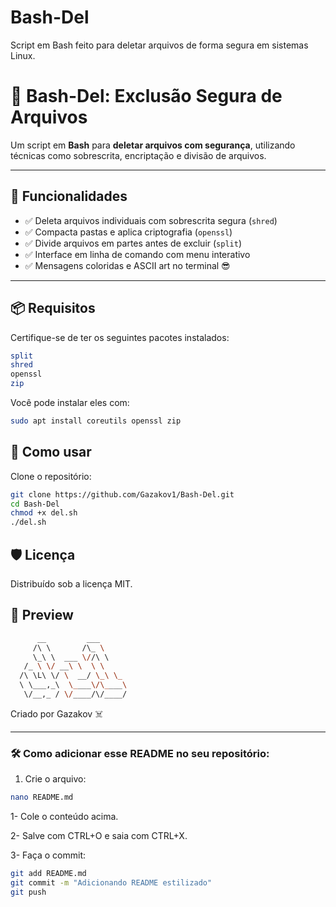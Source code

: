 # Bash-Del
Script em Bash feito para deletar arquivos de forma segura em sistemas Linux.

# 🧨 Bash-Del: Exclusão Segura de Arquivos

Um script em **Bash** para **deletar arquivos com segurança**, utilizando técnicas como sobrescrita, encriptação e divisão de arquivos.

---

## 🚀 Funcionalidades

- ✅ Deleta arquivos individuais com sobrescrita segura (`shred`)
- ✅ Compacta pastas e aplica criptografia (`openssl`)
- ✅ Divide arquivos em partes antes de excluir (`split`)
- ✅ Interface em linha de comando com menu interativo
- ✅ Mensagens coloridas e ASCII art no terminal 😎

---

## 📦 Requisitos

Certifique-se de ter os seguintes pacotes instalados:

```bash
split
shred
openssl
zip
```
Você pode instalar eles com:
```bash
sudo apt install coreutils openssl zip
```
## 📁 Como usar
Clone o repositório:
```bash
git clone https://github.com/Gazakov1/Bash-Del.git
cd Bash-Del
chmod +x del.sh
./del.sh
```
## 🛡️ Licença
Distribuído sob a licença MIT.

## 📸 Preview
```bash
      __         ___     
     /\ \       /\_ \    
     \_\ \  ___ \//\ \   
   /_ \ \/ __\ \  \ \    
  /\ \L\ \/ \  __/ \_\ \_  
  \ \___,_\  \____\/\____\ 
   \/__,_ / \/____/\/____/

```
Criado por Gazakov ☠️

---

### 🛠 Como adicionar esse README no seu repositório:

1. Crie o arquivo:
```bash
nano README.md
```
1- Cole o conteúdo acima.

2- Salve com CTRL+O e saia com CTRL+X.

3- Faça o commit:
```bash
git add README.md
git commit -m "Adicionando README estilizado"
git push

